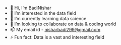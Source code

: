 - 👋 Hi, I’m BadiNishar
- 👀 I’m interested in the data field
- 🌱 I’m currently learning data science
- 💞️ I’m looking to collaborate on data & coding world
- 📫 My email id - nisharbadi299@gmail.com
- ⚡ Fun fact: Data is a vast and interesting field

<!---
BadiNishar/BadiNishar is a ✨ special ✨ repository because its `README.md` (this file) appears on your GitHub profile.
You can click the Preview link to take a look at your changes.
--->
